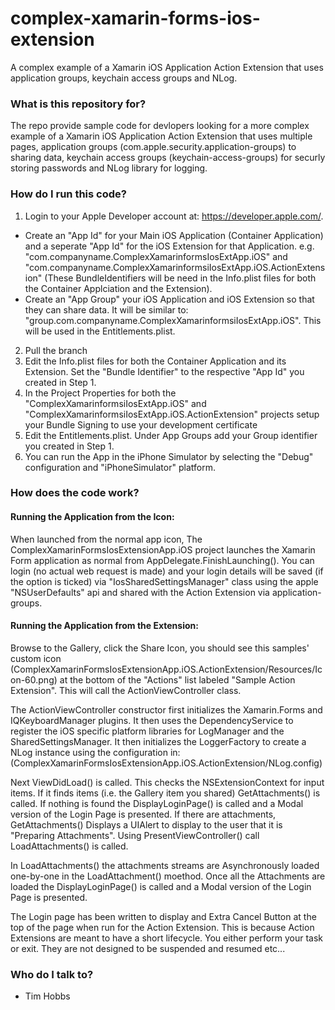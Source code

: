 # complex-xamarin-forms-ios-extension
A complex example of a Xamarin iOS Application Action Extension that uses application groups, keychain access groups and NLog.

### What is this repository for? ###
The repo provide sample code for devlopers looking for a more complex example of a Xamarin iOS Application Action Extension that uses multiple pages, application groups (com.apple.security.application-groups) to sharing data, keychain access groups (keychain-access-groups) for securly storing passwords and NLog library for logging.

### How do I run this code? ###
1. Login to your Apple Developer account at: https://developer.apple.com/. 
- Create an "App Id" for your Main iOS Application (Container Application) and a seperate "App Id" for the iOS Extension for that Application. e.g. "com.companyname.ComplexXamarinformsIosExtApp.iOS" and  "com.companyname.ComplexXamarinformsiIosExtApp.iOS.ActionExtension" (These BundleIdentifiers will be need in the Info.plist files for both the Container Applciation and the Extension).
- Create an "App Group" your iOS Application and iOS Extension so that they can share data. It will be similar to: "group.com.companyname.ComplexXamarinformsiIosExtApp.iOS". This will be used in the Entitlements.plist.
2. Pull the branch
3. Edit the Info.plist files for both the Container Application and its Extension. Set the "Bundle Identifier" to the respective "App Id" you created in Step 1.
4. In the Project Properties for both the "ComplexXamarinformsiIosExtApp.iOS" and "ComplexXamarinformsiIosExtApp.iOS.ActionExtension" projects setup your Bundle Signing to use your development certificate
5. Edit the Entitlements.plist. Under App Groups add your Group identifier you created in Step 1.
6. You can run the App in the iPhone Simulator by selecting the "Debug" configuration and "iPhoneSimulator" platform.

### How does the code work? ###

#### Running the Application from the Icon: ####
When launched from the normal app icon, The ComplexXamarinFormsIosExtensionApp.iOS project launches the Xamarin Form application as normal from AppDelegate.FinishLaunching(). You can login (no actual web request is made) and your login details will be saved (if the option is ticked) via "IosSharedSettingsManager" class using the apple "NSUserDefaults" api and shared with the Action Extension via application-groups.

#### Running the Application from the Extension: ####
Browse to the Gallery, click the Share Icon, you should see this samples' custom icon (ComplexXamarinFormsIosExtensionApp.iOS.ActionExtension/Resources/Icon-60.png) at the bottom of the "Actions" list labeled "Sample Action Extension". This will call the ActionViewController class.

The ActionViewController constructor first initializes the Xamarin.Forms and IQKeyboardManager plugins. It then uses the DependencyService to register the iOS specific platform libraries for LogManager and the SharedSettingsManager. It then initializes the LoggerFactory to create a NLog instance using the configuration in: (ComplexXamarinFormsIosExtensionApp.iOS.ActionExtension/NLog.config)

Next ViewDidLoad() is called. This checks the NSExtensionContext for input items. If it finds items (i.e. the Gallery item you shared) GetAttachments() is called. If nothing is found the DisplayLoginPage() is called and a Modal version of the Login Page is presented. If there are attachments, GetAttachments() Displays a UIAlert to display to the user that it is "Preparing Attachments". Using PresentViewController() call LoadAttachments() is called.

In LoadAttachments() the attachments streams are Asynchronously loaded one-by-one in the LoadAttachment() moethod. Once all the Attachments are loaded the DisplayLoginPage() is called and a Modal version of the Login Page is presented.

The Login page has been written to display and Extra Cancel Button at the top of the page when run for the Action Extension. This is because Action Extensions are meant to have a short lifecycle. You either perform your task or exit. They are not designed to be suspended and resumed etc...

### Who do I talk to? ###

* Tim Hobbs
